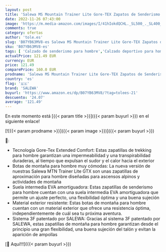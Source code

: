 ```yaml
---
layout: post
title: 'Salewa MS Mountain Trainer Lite Gore-TEX Zapatos de Senderismo  Myrtle/Ombre Blue  41 EU'
date: 2022-11-26 07:43:00
image: 'https://m.media-amazon.com/images/I/41hIokdQCHL._SL500_._SL400_.jpg'
comments: true
category: ofertas
author: 'tole.es'
slug: 'B07YB63MV8-es Salewa MS Mountain Trainer Lite Gore-TEX Zapatos de...'
sku: 'B07YB63MV8-es'
tags: [ 'Calzado de senderismo para hombre','Calzado deportivo para hombre','Moda','Moda Hombre','Zapatillas de senderismo para hombre','Zapatillas y calzado deportivo para hombre','Zapatos para hombre','salewa','zapatos','🇪🇸', ]
actualPrice: 121.49 EUR
currency: EUR
price: 121.49
comparePrice: 160.0 EUR
prodname: 'Salewa MS Mountain Trainer Lite Gore-TEX Zapatos de Senderismo  Myrtle/Ombre Blue  41 EU'
country: 'es'
flag: '🇪🇸'
brand: 'SALEWA'
buyurl: 'https://www.amazon.es/dp/B07YB63MV8/?tag=tolees-21'
descuento: '24.07'
average: '121.49'
---
```


En este momento está [{{< param title >}}]({{< param buyurl >}}) en el siguiente enlace!

[![{{< param prodname >}}]({{< param image >}})]({{< param buyurl >}})

🔎:

- Tecnología Gore-Tex Extended Comfort: Estas zapatillas de trekking para hombre garantizan una impermeabilidad y una transpirabilidad duraderas, al tiempo que expulsan el sudor y el calor hacia el exterior
- Botas de montaña para hombre muy cómodas: La nueva versión de nuestras Salewa MTN Trainer Lite GTX son unas zapatillas de aproximación para hombre diseñadas para ascensos alpinos y actividades de montaña
- Suela intermedia EVA amortiguadora: Estas zapatillas de senderismo para hombre cuentan con una suela intermedia EVA amortiguadora que permite un ajuste perfecto, una flexibilidad óptima y una buena sujeción
- Material exterior resistente: Estas botas de montaña para hombre cuentan con un material exterior que ofrece una resistencia óptima, independientemente de cuál sea tu próxima aventura.
- Sistema 3F patentado por SALEWA: Gracias al sistema 3F patentado por SALEWA, estas zapatillas de montaña para hombre garantizan desde el principio una gran flexibilidad, una buena sujeción del talón y evitan la aparición de ampollas

[🛒 Aquí!!!]({{< param buyurl >}})
